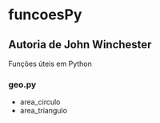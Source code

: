 # funcoesPy
## Autoria de John Winchester

Funções úteis em Python

### geo.py
* area_circulo
* area_triangulo
